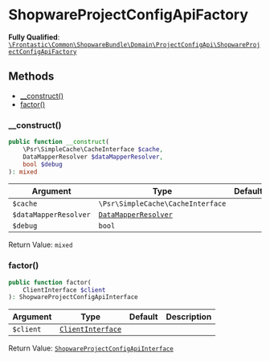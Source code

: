 #  ShopwareProjectConfigApiFactory

**Fully Qualified**: [`\Frontastic\Common\ShopwareBundle\Domain\ProjectConfigApi\ShopwareProjectConfigApiFactory`](../../../../../src/php/ShopwareBundle/Domain/ProjectConfigApi/ShopwareProjectConfigApiFactory.php)

## Methods

* [__construct()](#__construct)
* [factor()](#factor)

### __construct()

```php
public function __construct(
    \Psr\SimpleCache\CacheInterface $cache,
    DataMapperResolver $dataMapperResolver,
    bool $debug
): mixed
```

Argument|Type|Default|Description
--------|----|-------|-----------
`$cache`|`\Psr\SimpleCache\CacheInterface`||
`$dataMapperResolver`|[`DataMapperResolver`](../DataMapper/DataMapperResolver.md)||
`$debug`|`bool`||

Return Value: `mixed`

### factor()

```php
public function factor(
    ClientInterface $client
): ShopwareProjectConfigApiInterface
```

Argument|Type|Default|Description
--------|----|-------|-----------
`$client`|[`ClientInterface`](../ClientInterface.md)||

Return Value: [`ShopwareProjectConfigApiInterface`](ShopwareProjectConfigApiInterface.md)

